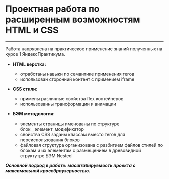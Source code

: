 # Проектная работа по расширенным возможностям HTML и CSS
------
Работа напрявлена на практическое применение знаний полученных на курсе 1 ЯндексПрактикума.

* __HTML верстка:__
    * отработаны навыки по семантике применения тегов
    * использован сторонний контент с примением iframe

* __CSS стили:__
    * примены различные свойства flex контейнеров
    * использованны трансформации и анимации

* __БЭМ методология:__
    * элементы страницы именованы по структуре блок__элемент_модификатор
    * свойства CSS заданы классам вместо тегов для переиспользования блоков
    * файловая структура организована с разбитием файлов стилей по блокам и их элементам с размещением в древовидной структутре БЭМ Nested

__*Основной подход в работе: масштабируемость проекта с максимальной кроссбраузерностью.*__
